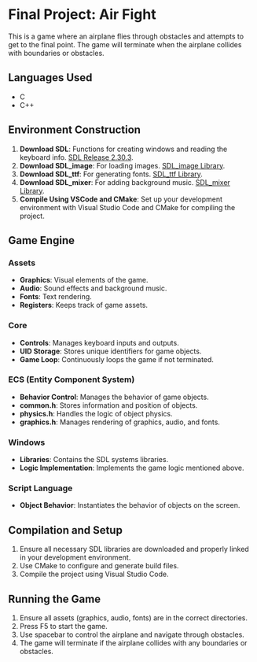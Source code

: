 # Final Project: Air Fight

This is a game where an airplane flies through obstacles and attempts to get to the final point. The game will terminate when the airplane collides with boundaries or obstacles.

## Languages Used
- C
- C++

## Environment Construction

1. **Download SDL**: Functions for creating windows and reading the keyboard info. [SDL Release 2.30.3](https://github.com/libsdl-org/SDL/releases/tag/release-2.30.3).
2. **Download SDL_image**: For loading images. [SDL_image Library](https://wiki.libsdl.org/SDL2/Libraries#sdl_image).
3. **Download SDL_ttf**: For generating fonts. [SDL_ttf Library](https://wiki.libsdl.org/SDL2/Libraries#sdl_ttf).
4. **Download SDL_mixer**: For adding background music. [SDL_mixer Library](https://wiki.libsdl.org/SDL2/Libraries#sdl_mixer).
5. **Compile Using VSCode and CMake**: Set up your development environment with Visual Studio Code and CMake for compiling the project.

## Game Engine

### Assets
- **Graphics**: Visual elements of the game.
- **Audio**: Sound effects and background music.
- **Fonts**: Text rendering.
- **Registers**: Keeps track of game assets.

### Core
- **Controls**: Manages keyboard inputs and outputs.
- **UID Storage**: Stores unique identifiers for game objects.
- **Game Loop**: Continuously loops the game if not terminated.

### ECS (Entity Component System)
- **Behavior Control**: Manages the behavior of game objects.
- **common.h**: Stores information and position of objects.
- **physics.h**: Handles the logic of object physics.
- **graphics.h**: Manages rendering of graphics, audio, and fonts.

### Windows
- **Libraries**: Contains the SDL systems libraries.
- **Logic Implementation**: Implements the game logic mentioned above.

### Script Language
- **Object Behavior**: Instantiates the behavior of objects on the screen.

## Compilation and Setup
1. Ensure all necessary SDL libraries are downloaded and properly linked in your development environment.
2. Use CMake to configure and generate build files.
3. Compile the project using Visual Studio Code.

## Running the Game
1. Ensure all assets (graphics, audio, fonts) are in the correct directories.
2. Press F5 to start the game.
3. Use spacebar to control the airplane and navigate through obstacles.
4. The game will terminate if the airplane collides with any boundaries or obstacles.
